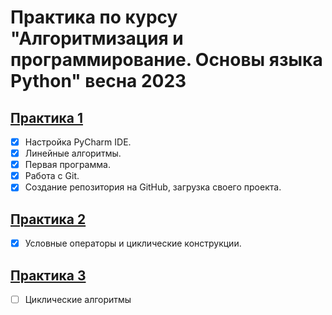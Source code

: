 # Практика по курсу "Алгоритмизация и программирование. Основы языка Python" весна 2023

## [Практика 1](practice_1)

- [x] Настройка PyCharm IDE.
- [x] Линейные алгоритмы.
- [x] Первая программа.
- [x] Работа с Git.
- [x] Создание репозитория на GitHub, загрузка своего проекта.

## [Практика 2](practice_2)
- [x] Условные операторы и циклические конструкции.

## [Практика 3](practice_3)
- [ ] Циклические алгоритмы